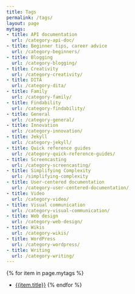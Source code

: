 ```yaml
---
title: Tags
permalink: /tags/
layout: page
mytags:
- title: API documentation
  url: /category-api-doc/
- title: Beginner tips, career advice
  url: /category-beginners/
- title: Blogging
  url: /category-blogging/
- title: Creativity
  url: /category-creativity/
- title: DITA
  url: /category-dita/
- title: Family
  url: /category-family/
- title: Findability
  url: /category-findability/
- title: General
  url: /category-general/
- title: Innovation
  url: /category-innovation/
- title: Jekyll
  url: /category-jekyll/
- title: Quick reference guides
  url: /category-quick-reference-guides/
- title: Screencasting
  url: /category-screencasting/
- title: Simplifying Complexity
  url: /simplifying-complexity
- title: User-centered documentation
  url: /category-user-centered-documentation/
- title: Video
  url: /category-video/
- title: Visual communication
  url: /category-visual-communication/
- title: Web design
  url: /category-web-design/
- title: Wikis
  url: /category-wikis/
- title: WordPress
  url: /category-wordpress/
- title: Writing
  url: /category-writing/
---
```


{% for item in page.mytags %}
* [{{item.title}}]({{item.url}})
{% endfor %}
